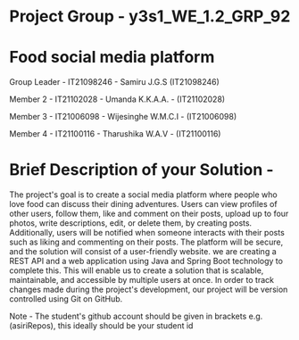 # Project Group - y3s1_WE_1.2_GRP_92
# Food social media platform


Group Leader - IT21098246 - Samiru J.G.S (IT21098246)

Member 2 - IT21102028 - Umanda K.K.A.A. - (IT21102028)

Member 3 - IT21006098 - Wijesinghe W.M.C.I - (IT21006098)

Member 4 - IT21100116 - Tharushika W.A.V - (IT21100116)


# Brief Description of your Solution -

The project's goal is to create a social media platform where people who love food can discuss their dining adventures. Users can view profiles of other users, follow them, like and comment on their posts, upload up to four photos, write descriptions, edit, or delete them, by creating posts. Additionally, users will be notified when someone interacts with their posts such as liking and commenting on their posts. The platform will be secure, and the solution will consist of a user-friendly website. we are creating a REST API and a web application using Java and Spring Boot technology to complete this. This will enable us to create a solution that is scalable, maintainable, and accessible by multiple users at once. In order to track changes made during the project's development, our project will be version controlled using Git on GitHub.

Note - The student's github account should be given in brackets e.g. (asiriRepos), this ideally should be your student id
